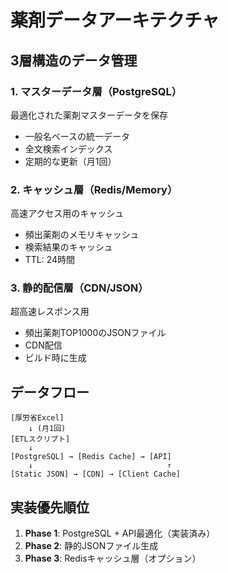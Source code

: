 # 薬剤データアーキテクチャ

## 3層構造のデータ管理

### 1. マスターデータ層（PostgreSQL）
最適化された薬剤マスターデータを保存
- 一般名ベースの統一データ
- 全文検索インデックス
- 定期的な更新（月1回）

### 2. キャッシュ層（Redis/Memory）
高速アクセス用のキャッシュ
- 頻出薬剤のメモリキャッシュ
- 検索結果のキャッシュ
- TTL: 24時間

### 3. 静的配信層（CDN/JSON）
超高速レスポンス用
- 頻出薬剤TOP1000のJSONファイル
- CDN配信
- ビルド時に生成

## データフロー

```
[厚労省Excel] 
    ↓ (月1回)
[ETLスクリプト]
    ↓
[PostgreSQL] → [Redis Cache] → [API]
    ↓                              ↑
[Static JSON] → [CDN] → [Client Cache]
```

## 実装優先順位

1. **Phase 1**: PostgreSQL + API最適化（実装済み）
2. **Phase 2**: 静的JSONファイル生成
3. **Phase 3**: Redisキャッシュ層（オプション）